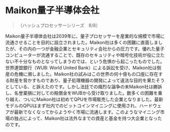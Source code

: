 # Maikon量子半導体会社
>（ハッシュプロセッサーシリーズ　8/8）

Maikon量子半導体会社は2039年に、量子プロセッサーを産業的な規模で市場に流通させることを目的に設立されました。Maikon社は多くの困難に直面しましたが、その内の一つが金融企業とセキュリティ会社からの圧力です。優れた量子コンピューターが流通することで、既存のセキュリティや暗号化技術が役に立たない不十分なものとなってしまうのでは、という危惧から起こったものでした。世界連盟銀行（WUB: World United Bank）による訴訟を受け、Maikon社は倒産の危機に瀕しました。Maikon社の試みはこの世界の何十億もの口座に存在する財産を脅かすものであり、量子処理機器の開発によって違法な目的を果たそうとしている、と訴えたのです。しかし法廷での熾烈な論争の末Maikon社は勝訴し、名誉棄損に対しての賠償金をWUBから受け取りました。数多くの困難を乗り越え、ついにMaikon社は初めてQPUを市場販売した企業となりました。最新モデルのQPUはまず社内でのビットコインマイニングに使用され、ハードウェアが最新でなくなってからようやく市場に流通します。このようなマイニング市場の独占によって、Maikon社は法外なまでの資産と基金を持つ大企業となったのです。
